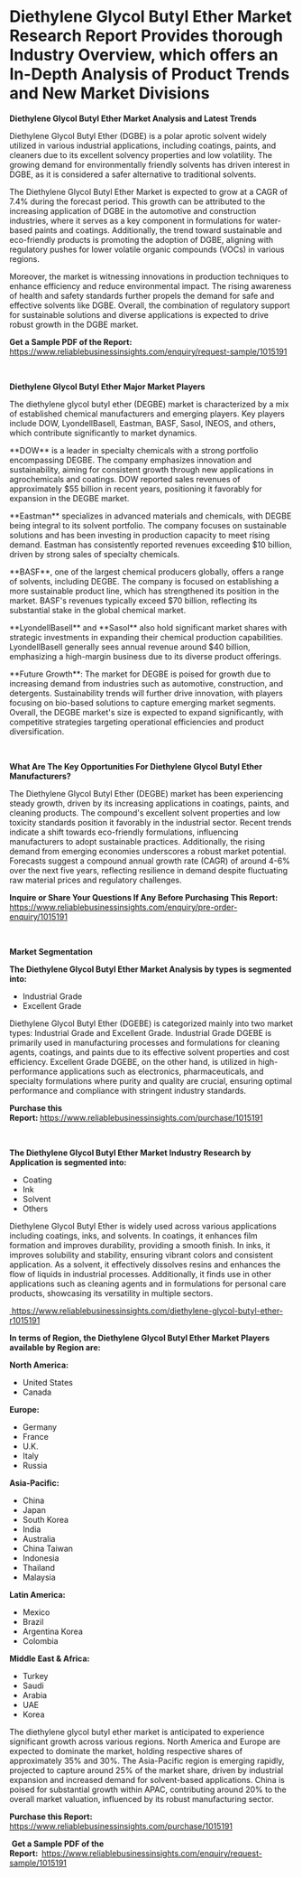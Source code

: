 <p><h1>Diethylene Glycol Butyl Ether Market Research Report Provides thorough Industry Overview, which offers an In-Depth Analysis of Product Trends and New Market Divisions</h1></p><p><strong>Diethylene Glycol Butyl Ether Market Analysis and Latest Trends</strong></p>
<p><p>Diethylene Glycol Butyl Ether (DGBE) is a polar aprotic solvent widely utilized in various industrial applications, including coatings, paints, and cleaners due to its excellent solvency properties and low volatility. The growing demand for environmentally friendly solvents has driven interest in DGBE, as it is considered a safer alternative to traditional solvents.</p><p>The Diethylene Glycol Butyl Ether Market is expected to grow at a CAGR of 7.4% during the forecast period. This growth can be attributed to the increasing application of DGBE in the automotive and construction industries, where it serves as a key component in formulations for water-based paints and coatings. Additionally, the trend toward sustainable and eco-friendly products is promoting the adoption of DGBE, aligning with regulatory pushes for lower volatile organic compounds (VOCs) in various regions.</p><p>Moreover, the market is witnessing innovations in production techniques to enhance efficiency and reduce environmental impact. The rising awareness of health and safety standards further propels the demand for safe and effective solvents like DGBE. Overall, the combination of regulatory support for sustainable solutions and diverse applications is expected to drive robust growth in the DGBE market.</p></p>
<p><strong>Get a Sample PDF of the Report:&nbsp;</strong> <a href="https://www.reliablebusinessinsights.com/enquiry/request-sample/1015191?utm_campaign=2925&utm_medium=2&utm_source=Github&utm_content=ia&utm_term=17042025&utm_id=diethylene-glycol-butyl-ether">https://www.reliablebusinessinsights.com/enquiry/request-sample/1015191</a></p>
<p>&nbsp;</p>
<p><strong>Diethylene Glycol Butyl Ether Major Market Players</strong></p>
<p><p>The diethylene glycol butyl ether (DEGBE) market is characterized by a mix of established chemical manufacturers and emerging players. Key players include DOW, LyondellBasell, Eastman, BASF, Sasol, INEOS, and others, which contribute significantly to market dynamics.</p><p>**DOW** is a leader in specialty chemicals with a strong portfolio encompassing DEGBE. The company emphasizes innovation and sustainability, aiming for consistent growth through new applications in agrochemicals and coatings. DOW reported sales revenues of approximately $55 billion in recent years, positioning it favorably for expansion in the DEGBE market.</p><p>**Eastman** specializes in advanced materials and chemicals, with DEGBE being integral to its solvent portfolio. The company focuses on sustainable solutions and has been investing in production capacity to meet rising demand. Eastman has consistently reported revenues exceeding $10 billion, driven by strong sales of specialty chemicals.</p><p>**BASF**, one of the largest chemical producers globally, offers a range of solvents, including DEGBE. The company is focused on establishing a more sustainable product line, which has strengthened its position in the market. BASF's revenues typically exceed $70 billion, reflecting its substantial stake in the global chemical market.</p><p>**LyondellBasell** and **Sasol** also hold significant market shares with strategic investments in expanding their chemical production capabilities. LyondellBasell generally sees annual revenue around $40 billion, emphasizing a high-margin business due to its diverse product offerings.</p><p>**Future Growth**: The market for DEGBE is poised for growth due to increasing demand from industries such as automotive, construction, and detergents. Sustainability trends will further drive innovation, with players focusing on bio-based solutions to capture emerging market segments. Overall, the DEGBE market's size is expected to expand significantly, with competitive strategies targeting operational efficiencies and product diversification.</p></p>
<p>&nbsp;</p>
<p><strong>What Are The Key Opportunities For Diethylene Glycol Butyl Ether Manufacturers?</strong></p>
<p><p>The Diethylene Glycol Butyl Ether (DEGBE) market has been experiencing steady growth, driven by its increasing applications in coatings, paints, and cleaning products. The compound's excellent solvent properties and low toxicity standards position it favorably in the industrial sector. Recent trends indicate a shift towards eco-friendly formulations, influencing manufacturers to adopt sustainable practices. Additionally, the rising demand from emerging economies underscores a robust market potential. Forecasts suggest a compound annual growth rate (CAGR) of around 4-6% over the next five years, reflecting resilience in demand despite fluctuating raw material prices and regulatory challenges.</p></p>
<p><strong>Inquire or Share Your Questions If Any Before Purchasing This Report:</strong> <a href="https://www.reliablebusinessinsights.com/enquiry/pre-order-enquiry/1015191?utm_campaign=2925&utm_medium=2&utm_source=Github&utm_content=ia&utm_term=17042025&utm_id=diethylene-glycol-butyl-ether">https://www.reliablebusinessinsights.com/enquiry/pre-order-enquiry/1015191</a></p>
<p>&nbsp;</p>
<p><strong>Market Segmentation</strong></p>
<p><strong>The Diethylene Glycol Butyl Ether Market Analysis by types is segmented into:</strong></p>
<p><ul><li>Industrial Grade</li><li>Excellent Grade</li></ul></p>
<p><p>Diethylene Glycol Butyl Ether (DGEBE) is categorized mainly into two market types: Industrial Grade and Excellent Grade. Industrial Grade DGEBE is primarily used in manufacturing processes and formulations for cleaning agents, coatings, and paints due to its effective solvent properties and cost efficiency. Excellent Grade DGEBE, on the other hand, is utilized in high-performance applications such as electronics, pharmaceuticals, and specialty formulations where purity and quality are crucial, ensuring optimal performance and compliance with stringent industry standards.</p></p>
<p><strong>Purchase this Report:&nbsp;</strong><a href="https://www.reliablebusinessinsights.com/purchase/1015191?utm_campaign=2925&utm_medium=2&utm_source=Github&utm_content=ia&utm_term=17042025&utm_id=diethylene-glycol-butyl-ether">https://www.reliablebusinessinsights.com/purchase/1015191</a></p>
<p>&nbsp;</p>
<p><strong>The Diethylene Glycol Butyl Ether Market Industry Research by Application is segmented into:</strong></p>
<p><ul><li>Coating</li><li>Ink</li><li>Solvent</li><li>Others</li></ul></p>
<p><p>Diethylene Glycol Butyl Ether is widely used across various applications including coatings, inks, and solvents. In coatings, it enhances film formation and improves durability, providing a smooth finish. In inks, it improves solubility and stability, ensuring vibrant colors and consistent application. As a solvent, it effectively dissolves resins and enhances the flow of liquids in industrial processes. Additionally, it finds use in other applications such as cleaning agents and in formulations for personal care products, showcasing its versatility in multiple sectors.</p></p>
<p><a href="https://www.reliablebusinessinsights.com/diethylene-glycol-butyl-ether-r1015191?utm_campaign=2925&utm_medium=2&utm_source=Github&utm_content=ia&utm_term=17042025&utm_id=diethylene-glycol-butyl-ether">&nbsp;https://www.reliablebusinessinsights.com/diethylene-glycol-butyl-ether-r1015191</a></p>
<p><strong>In terms of Region, the Diethylene Glycol Butyl Ether Market Players available by Region are:</strong></p>
<p>
    <p> <strong> North America: </strong>
        <ul>
            <li>United States</li>
            <li>Canada</li>
        </ul>
        </p> 
    <p> <strong> Europe: </strong>
        <ul>
            <li>Germany</li>
            <li>France</li>
            <li>U.K.</li>
            <li>Italy</li>
            <li>Russia</li>
        </ul>
        </p> 
    <p> <strong> Asia-Pacific: </strong>
        <ul>
            <li>China</li>
            <li>Japan</li>
            <li>South Korea</li>
            <li>India</li>
            <li>Australia</li>
            <li>China Taiwan</li>
            <li>Indonesia</li>
            <li>Thailand</li>
            <li>Malaysia</li>
        </ul>
        </p> 
    <p> <strong> Latin America: </strong>
        <ul>
            <li>Mexico</li>
            <li>Brazil</li>
            <li>Argentina Korea</li>
            <li>Colombia</li>
        </ul>
        </p> 
    <p> <strong> Middle East & Africa: </strong>
        <ul>
            <li>Turkey</li>
            <li>Saudi</li>
            <li>Arabia</li>
            <li>UAE</li>
            <li>Korea</li>
        </ul>
    </p>
    </p>
<p><p>The diethylene glycol butyl ether market is anticipated to experience significant growth across various regions. North America and Europe are expected to dominate the market, holding respective shares of approximately 35% and 30%. The Asia-Pacific region is emerging rapidly, projected to capture around 25% of the market share, driven by industrial expansion and increased demand for solvent-based applications. China is poised for substantial growth within APAC, contributing around 20% to the overall market valuation, influenced by its robust manufacturing sector.</p></p>
<p><strong>Purchase this Report: </strong><a href="https://www.reliablebusinessinsights.com/purchase/1015191?utm_campaign=2925&utm_medium=2&utm_source=Github&utm_content=ia&utm_term=17042025&utm_id=diethylene-glycol-butyl-ether">https://www.reliablebusinessinsights.com/purchase/1015191</a></p>
<p>&nbsp;<strong>Get a Sample PDF of the Report:&nbsp;&nbsp;</strong><a href="https://www.reliablebusinessinsights.com/enquiry/request-sample/1015191?utm_campaign=2925&utm_medium=2&utm_source=Github&utm_content=ia&utm_term=17042025&utm_id=diethylene-glycol-butyl-ether">https://www.reliablebusinessinsights.com/enquiry/request-sample/1015191</a></p>
<p><strong></strong></p>
<p><p></p><p></p><p></p></p>